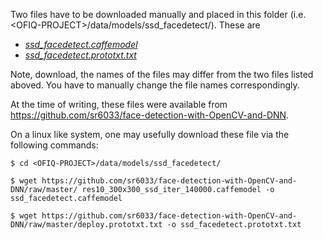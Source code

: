 Two files have to be downloaded manually and placed in this folder (i.e. \<OFIQ-PROJECT\>/data/models/ssd_facedetect/). These are

* *[ssd_facedetect.caffemodel](https://github.com/sr6033/face-detection-with-OpenCV-and-DNN/raw/master/res10_300x300_ssd_iter_140000.caffemodel)*
* *[ssd_facedetect.prototxt.txt](https://github.com/sr6033/face-detection-with-OpenCV-and-DNN/raw/master/deploy.prototxt.txt)*

Note, download, the names of the files may differ from the two files listed aboved. You have to manually change the file names correspondingly.

At the time of writing, these files were available from https://github.com/sr6033/face-detection-with-OpenCV-and-DNN.

On a linux like system, one may usefully download these file via the following commands:

```
$ cd <OFIQ-PROJECT>/data/models/ssd_facedetect/

$ wget https://github.com/sr6033/face-detection-with-OpenCV-and-DNN/raw/master/ res10_300x300_ssd_iter_140000.caffemodel -o ssd_facedetect.caffemodel

$ wget https://github.com/sr6033/face-detection-with-OpenCV-and-DNN/raw/master/deploy.prototxt.txt -o ssd_facedetect.prototxt.txt
```

